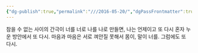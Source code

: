 ```yaml
---
{"dg-publish":true,"permalink":"///2016-05-20/","dgPassFrontmatter":true}
---
```


참을 수 없는 사이의 간극이
너를 너로 나를 나로 만들면,
나는 언제이고 또 다시
혼자 누운 방안에서 또 다시.
마음과 마음은 서로 껴안질 못해서
몸이, 말이 너를.
그럼에도 또 다시.